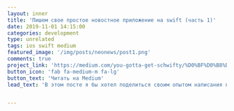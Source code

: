 ```yaml
---
layout: inner
title: 'Пишем свое простое новостное приложение на swift (часть 1)'
date: 2019-11-01 14:15:00
categories: development
type: unrelated
tags: ios swift medium
featured_image: '/img/posts/neonews/post1.png'
comments: true
project_link: 'https://medium.com/you-gotta-get-schwifty/%D0%BF%D0%B8%D1%88%D0%B5%D0%BC-%D1%81%D0%B2%D0%BE%D0%B5-%D0%BF%D1%80%D0%BE%D1%81%D1%82%D0%BE%D0%B5-%D0%BD%D0%BE%D0%B2%D0%BE%D1%81%D1%82%D0%BD%D0%BE%D0%B5-%D0%BF%D1%80%D0%B8%D0%BB%D0%BE%D0%B6%D0%B5%D0%BD%D0%B8%D0%B5-%D0%BD%D0%B0-swift-%D1%87%D0%B0%D1%81%D1%82%D1%8C-1-3a35424f9b63'
button_icon: 'fab fa-medium-m fa-lg'
button_text: 'Читать на Medium'
lead_text: 'В этом посте я бы хотел поделиться своим опытом написания простого новостного приложения, которое общается с сервером по адресу newsapi.org.'


---
```


